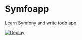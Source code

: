 # Symfoapp

Learn Symfony and write todo app.

<a href="https://heroku.com/deploy?template=https://github.com/a-lenka/symfoapp">
  <img src="https://www.herokucdn.com/deploy/button.svg" alt="Deploy">
</a>

